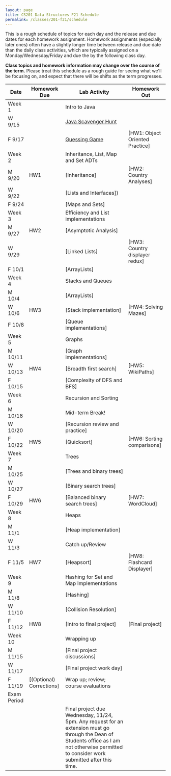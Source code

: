 ```yaml
---
layout: page
title: CS201 Data Structures F21 Schedule
permalink: /classes/201-f21/schedule
---
```


This is a rough schedule of topics for each day and the release and due dates for each homework assignment. Homework assignments (especially later ones) often have a slightly longer time between release and due date than the daily class activities, which are typically assigned on a Monday/Wednesday/Friday and due the by the following class day. 

**Class topics and homework information may change over the course of the term.** Please treat this schedule as a rough guide for seeing what we'll be focusing on, and expect that there will be shifts as the term progresses.

| Date	| Homework Due	| Lab Activity |	Homework Out |
| ------- | --------------- | ------------- | -------------- |
| Week 1 | | Intro to Java | |
| W 9/15 | | [Java Scavenger Hunt](/classes/201-f21/java_scavenger)| |
| F 9/17 | |	[Guessing Game](/classes/201-f21/guessing-game-lab) |	[HW1: Object Oriented Practice] |
| Week 2 | | Inheritance, List, Map and Set ADTs | |
| M 9/20 |	HW1	| [Inheritance] |	[HW2: Country Analyses] |
| W 9/22 |	|	[Lists and Interfaces])	| |
| F 9/24 | |		[Maps and Sets]	| |
| Week 3 | | Efficiency and List implementations | |
| M 9/27 |	HW2	| [Asymptotic Analysis]	| |
| W 9/29 |	 |	[Linked Lists] | [HW3: Country displayer redux] |
| F 10/1 | |		[ArrayLists]	| |
| Week 4 | | Stacks and Queues | |
| M 10/4 | |	[ArrayLists]	| |
| W 10/6 |	HW3 | [Stack implementation]	| [HW4: Solving Mazes] |
| F 10/8 | |	[Queue implementations]	| |
| Week 5 | | Graphs | |
| M 10/11 | |	[Graph implementations]	| |
| W 10/13 |	HW4	| [Breadth first search]	| [HW5: WikiPaths] |
| F 10/15 | |	[Complexity of DFS and BFS]	| |
| Week 6 | | Recursion and Sorting | |
| M 10/18	| |	Mid-term Break!	| |
| W 10/20 | |	[Recursion review and practice]| |
| F 10/22 | HW5	| [Quicksort]	| [HW6: Sorting comparisons] |
| Week 7 | | Trees | |
| M 10/25 | |		[Trees and binary trees]	| |
| W 10/27 | |	[Binary search trees]		 | |
| F 10/29 |	HW6 |	[Balanced binary search trees]	| [HW7: WordCloud] |
| Week 8 | | Heaps | |
| M 11/1 |  |		[Heap implementation]	| |
| W 11/3 | |	Catch up/Review		 | |	
| F 11/5 | HW7	|  [Heapsort] |	[HW8: Flashcard Displayer] |
| Week 9 | | Hashing for Set and Map Implementations | |
| M 11/8 | |		[Hashing]	| |	
| W 11/10 | |	[Collision Resolution] | |
| F 11/12 | HW8 |	[Intro to final project] |	[Final project] |
| Week 10 | | Wrapping up | |
| M 11/15	| |  [Final project discussions] | |
| W 11/17 | | [Final project work day] | |
| F 11/19 | [(Optional) Corrections]| Wrap up; review; course evaluations	| |
| Exam Period | | | |
| | | Final project due Wednesday, 11/24, 5pm. Any request for an extension must go through the Dean of Students office as I am not otherwise permitted to consider work submitted after this time. | |